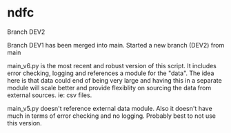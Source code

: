 # ndfc

Branch DEV2

Branch DEV1 has been merged into main. Started a new branch (DEV2) from main

main_v6.py is the most recent and robust version of this script. It includes error checking, logging and references a module for the "data". The idea here is that data could end of being very large and having this in a separate module will scale better and provide flexiblity on sourcing the data from external sources. ie: csv files.

main_v5.py doesn't reference external data module. Also it doesn't have much in terms of error checking and no logging. Probably best to not use this version.
